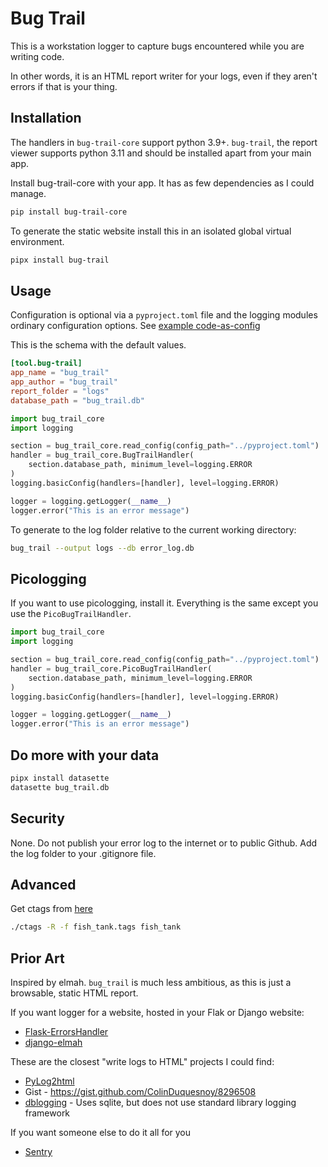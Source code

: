 # Bug Trail

This is a workstation logger to capture bugs encountered while you are writing code.

In other words, it is an HTML report writer for your logs, even if they aren't errors if that is your thing.

## Installation

The handlers in `bug-trail-core` support python 3.9+. `bug-trail`, the report viewer supports python 3.11 and should 
be installed apart from your main app.

Install bug-trail-core with your app. It has as few dependencies as I could manage.
```bash
pip install bug-trail-core
````

To generate the static website install this in an isolated global virtual environment.
```bash
pipx install bug-trail
```

## Usage

Configuration is optional via a `pyproject.toml` file and the logging modules ordinary configuration options. See 
[example code-as-config](example_code_as_config.py)

This is the schema with the default values.
```toml
[tool.bug-trail]
app_name = "bug_trail"
app_author = "bug_trail"
report_folder = "logs"
database_path = "bug_trail.db"
```


```python
import bug_trail_core
import logging

section = bug_trail_core.read_config(config_path="../pyproject.toml")
handler = bug_trail_core.BugTrailHandler(
    section.database_path, minimum_level=logging.ERROR
)
logging.basicConfig(handlers=[handler], level=logging.ERROR)

logger = logging.getLogger(__name__)
logger.error("This is an error message")
```

To generate to the log folder relative to the current working directory:

```bash
bug_trail --output logs --db error_log.db
```

## Picologging
If you want to use picologging, install it. Everything is the same except you use the `PicoBugTrailHandler`.

```python
import bug_trail_core
import logging

section = bug_trail_core.read_config(config_path="../pyproject.toml")
handler = bug_trail_core.PicoBugTrailHandler(
    section.database_path, minimum_level=logging.ERROR
)
logging.basicConfig(handlers=[handler], level=logging.ERROR)

logger = logging.getLogger(__name__)
logger.error("This is an error message")
```

## Do more with your data

```bash
pipx install datasette
datasette bug_trail.db
```

## Security
None. Do not publish your error log to the internet or to public Github. Add the log folder to your .gitignore file.

## Advanced
Get ctags from [here](https://github.com/universal-ctags/ctags)
```bash
./ctags -R -f fish_tank.tags fish_tank
```

## Prior Art
Inspired by elmah. `bug_trail` is much less ambitious, as this is just a browsable, static HTML report.

If you want logger for a website, hosted in your Flak or Django website:
- [Flask-ErrorsHandler](https://pypi.org/project/Flask-ErrorsHandler/)
- [django-elmah](https://pypi.org/project/django-elmah/)

These are the closest "write logs to HTML" projects I could find:
- [PyLog2html](https://pypi.org/project/PyLog2html/)
- Gist - https://gist.github.com/ColinDuquesnoy/8296508
- [dblogging](https://gitlab.com/tspens/dblogging) - Uses sqlite, but does not use standard library logging framework

If you want someone else to do it all for you
- [Sentry](https://sentry.io/)
